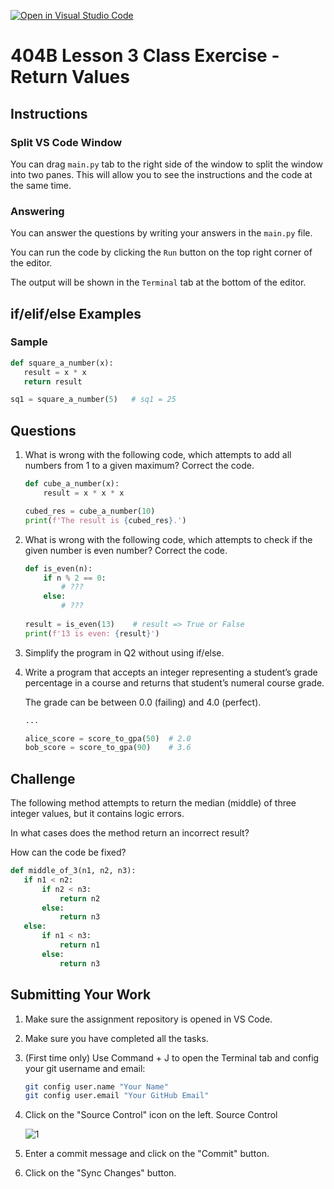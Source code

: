 [![Open in Visual Studio Code](https://classroom.github.com/assets/open-in-vscode-718a45dd9cf7e7f842a935f5ebbe5719a5e09af4491e668f4dbf3b35d5cca122.svg)](https://classroom.github.com/online_ide?assignment_repo_id=14012729&assignment_repo_type=AssignmentRepo)
# 404B Lesson 3 Class Exercise - Return Values

## Instructions

### Split VS Code Window

You can drag `main.py` tab to the right side of the window to split the window into two panes. This will allow you to see the instructions and the code at the same time.

### Answering

You can answer the questions by writing your answers in the `main.py` file.

You can run the code by clicking the `Run` button on the top right corner of the editor.

The output will be shown in the `Terminal` tab at the bottom of the editor.

## if/elif/else Examples

### Sample

```python
def square_a_number(x):
   result = x * x
   return result

sq1 = square_a_number(5)   # sq1 = 25
```

## Questions

1. What is wrong with the following code, which attempts to add all numbers from 1 to a given maximum? Correct the code.

   ```python
   def cube_a_number(x):
       result = x * x * x

   cubed_res = cube_a_number(10)
   print(f'The result is {cubed_res}.')
   ```

2. What is wrong with the following code, which attempts to check if the given number is even number? Correct the code.

   ```python
   def is_even(n):
       if n % 2 == 0:
           # ???
       else:
           # ???
    
   result = is_even(13)    # result => True or False
   print(f'13 is even: {result}')
   ```

3. Simplify the program in Q2 without using if/else.

4. Write a program that accepts an integer representing a student’s grade percentage in a course and returns that student’s numeral course grade.
  
   The grade can be between 0.0 (failing) and 4.0 (perfect).

   ```python
   ...
   
   alice_score = score_to_gpa(50)  # 2.0
   bob_score = score_to_gpa(90)    # 3.6
   ```

## Challenge

The following method attempts to return the median (middle) of three integer values, but it contains logic errors.

In what cases does the method return an incorrect result?

How can the code be fixed?

```python
def middle_of_3(n1, n2, n3):
   if n1 < n2:
       if n2 < n3:
           return n2
       else:
           return n3
   else:
       if n1 < n3:
           return n1
       else:
           return n3
```

## Submitting Your Work

1. Make sure the assignment repository is opened in VS Code.

2. Make sure you have completed all the tasks.

3. (First time only)
Use Command + J to open the Terminal tab and config your git username and email:

    ```bash
    git config user.name "Your Name"
    git config user.email "Your GitHub Email"
    ```

4. Click on the "Source Control" icon on the left. Source Control

    ![1](https://github.com/BlueinnoClassroom/404B-L2.1-Template/assets/155412668/2c31026e-c14d-484f-bb9e-dc87189a0216)

5. Enter a commit message and click on the "Commit" button.

6. Click on the "Sync Changes" button.

